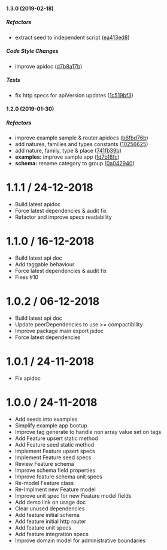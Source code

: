 #### 1.3.0 (2019-02-18)

##### Refactors

*  extract seed to independent script ([ea413ed8](https://github.com/CodeTanzania/emis-feature/commit/ea413ed8778311b2735972a3f77216705b5efb67))

##### Code Style Changes

*  improve apidoc ([d7b8a17b](https://github.com/CodeTanzania/emis-feature/commit/d7b8a17b5d74462fdfe2d4c3e1cfa3693eb85bde))

##### Tests

*  fix http specs for apiVersion updates ([1c519bf3](https://github.com/CodeTanzania/emis-feature/commit/1c519bf39bb79853a865082db2a7a6b720508b47))

#### 1.2.0 (2019-01-30)

##### Refactors

*  improve example sample & router apidocs ([b6fbd76b](https://github.com/CodeTanzania/emis-feature/commit/b6fbd76b4d3666b19504159edab7a52cf7f59734))
*  add natures, families and types constants ([10256625](https://github.com/CodeTanzania/emis-feature/commit/10256625662e3dbbefb41690fd1540b28fc8fd48))
*  add nature, family, type & place ([741fb39b](https://github.com/CodeTanzania/emis-feature/commit/741fb39bf7343728ed53179bd9e6c45b131d9220))
* **examples:**  improve sample app ([fd7b18fc](https://github.com/CodeTanzania/emis-feature/commit/fd7b18fc24792a207194ca1117ebc358344176bd))
* **schema:**  rename category to group ([0a042940](https://github.com/CodeTanzania/emis-feature/commit/0a04294038ec200f7c31597dfeab53859b1eb45d))

# 1.1.1 / 24-12-2018
- Build latest apidoc
- Force latest dependencies & audit fix
- Refactor and improve specs readability

# 1.1.0 / 16-12-2018
- Build latest api doc
- Add taggable behaviour 
- Force latest dependencies & audit fix
- Fixes #10

# 1.0.2 / 06-12-2018
- Build latest api doc
- Update peerDependencies to use >= compactibility
- Improve package main export jsdoc
- Force latest dependencies

# 1.0.1 / 24-11-2018
- Fix apidoc

# 1.0.0 / 24-11-2018
- Add seeds into examples
- Simplify example app bootup
- Improve tag generate to handle non array value set on tags
- Add Feature upsert static method
- Add Feature seed static method
- Implement Feature upsert specs
- Implement Feature seed specs
- Review Feature schema
- Improve schema field properties
- Improve feature schema unit specs
- Re-model Feature class
- Re-Implment new Feature model
- Improve unit spec for new Feature model fields
- Add demo link on usage doc
- Clear unused dependencies
- Add feature initial schema
- Add feature initial http router
- Add feature unit specs
- Add feature integration specs
- Improve domain model for administrative boundaries
